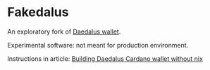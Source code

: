 # Fakedalus

An exploratory fork of [Daedalus wallet](https://github.com/input-output-hk/daedalus).

Experimental software: not meant for production environment. 

Instructions in article: [Building Daedalus Cardano wallet without nix](https://crypto.bi/tape/daedalus/)

